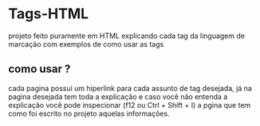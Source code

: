 # Tags-HTML
projeto feito puramente em HTML explicando cada tag da linguagem de marcação com exemplos de como usar as tags

## como usar ?
cada pagina possui um hiperlink para cada assunto de tag desejada,
já na pagina desejada tem toda a explicação e caso você não entenda
a explicação você pode inspecionar (f12 ou Ctrl + Shift + I) a pgina que tem como foi escrito no
projeto aquelas informações.